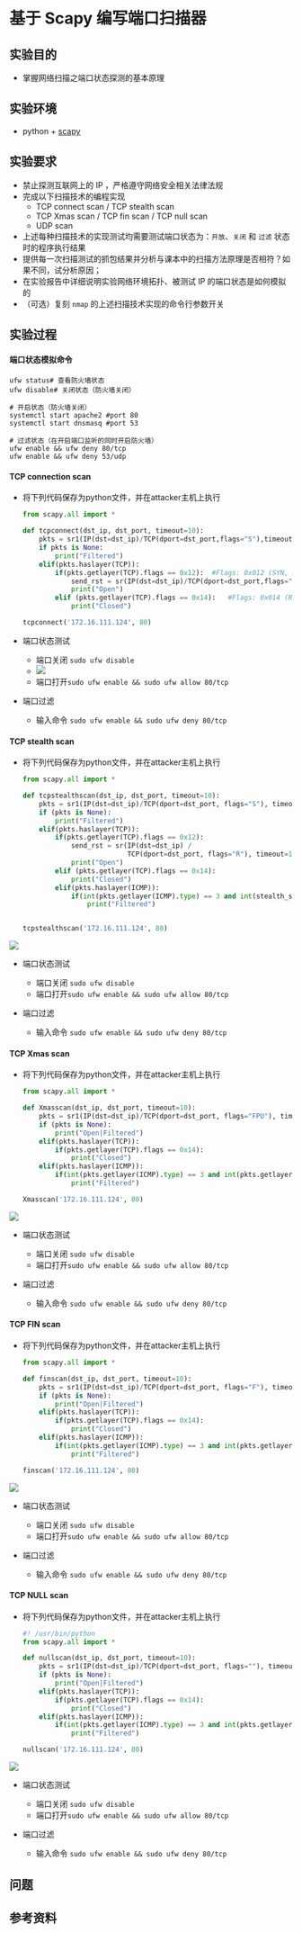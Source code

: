 # 基于 Scapy 编写端口扫描器

## 实验目的

- 掌握网络扫描之端口状态探测的基本原理

## 实验环境

- python + [scapy](https://scapy.net/)

## 实验要求

- 禁止探测互联网上的 IP ，严格遵守网络安全相关法律法规
- 完成以下扫描技术的编程实现
  - TCP connect scan / TCP stealth scan
  - TCP Xmas scan / TCP fin scan / TCP null scan
  - UDP scan
- 上述每种扫描技术的实现测试均需要测试端口状态为：`开放`、`关闭` 和 `过滤` 状态时的程序执行结果
- 提供每一次扫描测试的抓包结果并分析与课本中的扫描方法原理是否相符？如果不同，试分析原因；
- 在实验报告中详细说明实验网络环境拓扑、被测试 IP 的端口状态是如何模拟的
- （可选）复刻 `nmap` 的上述扫描技术实现的命令行参数开关

## 实验过程

#### 端口状态模拟命令

```
ufw status# 查看防火墙状态
ufw disable# 关闭状态（防火墙关闭）

# 开启状态（防火墙关闭）
systemctl start apache2 #port 80
systemctl start dnsmasq #port 53

# 过滤状态（在开启端口监听的同时开启防火墙）
ufw enable && ufw deny 80/tcp
ufw enable && ufw deny 53/udp
```

#### TCP connection scan

- 将下列代码保存为python文件，并在attacker主机上执行

  ```python
  from scapy.all import *
  
  def tcpconnect(dst_ip, dst_port, timeout=10):
      pkts = sr1(IP(dst=dst_ip)/TCP(dport=dst_port,flags="S"),timeout=timeout)
      if pkts is None:
          print("Filtered")
      elif(pkts.haslayer(TCP)):
          if(pkts.getlayer(TCP).flags == 0x12):  #Flags: 0x012 (SYN, ACK)
              send_rst = sr(IP(dst=dst_ip)/TCP(dport=dst_port,flags="AR"),timeout=timeout)
              print("Open")
          elif (pkts.getlayer(TCP).flags == 0x14):   #Flags: 0x014 (RST, ACK)
              print("Closed")
  
  tcpconnect('172.16.111.124', 80)
  ```

- 端口状态测试

  - 端口关闭 `sudo ufw disable`
  - ![](./img/tcp_connectscan1.png)
  - 端口打开`sudo ufw enable && sudo ufw allow 80/tcp`

- 端口过滤

  - 输入命令 `sudo ufw enable && sudo ufw deny 80/tcp`

#### TCP stealth scan

- 将下列代码保存为python文件，并在attacker主机上执行

  ```python
  from scapy.all import *
  
  def tcpstealthscan(dst_ip, dst_port, timeout=10):
      pkts = sr1(IP(dst=dst_ip)/TCP(dport=dst_port, flags="S"), timeout=10)
      if (pkts is None):
          print("Filtered")
      elif(pkts.haslayer(TCP)):
          if(pkts.getlayer(TCP).flags == 0x12):
              send_rst = sr(IP(dst=dst_ip) /
                            TCP(dport=dst_port, flags="R"), timeout=10)
              print("Open")
          elif (pkts.getlayer(TCP).flags == 0x14):
              print("Closed")
          elif(pkts.haslayer(ICMP)):
              if(int(pkts.getlayer(ICMP).type) == 3 and int(stealth_scan_resp.getlayer(ICMP).code) in [1, 2, 3, 9, 10, 13]):
                  print("Filtered")
  
  
  tcpstealthscan('172.16.111.124', 80)
  ```

![](./img/tcpstealthscan.png)

- 端口状态测试
  - 端口关闭 `sudo ufw disable`
  - 端口打开`sudo ufw enable && sudo ufw allow 80/tcp`

- 端口过滤
  - 输入命令 `sudo ufw enable && sudo ufw deny 80/tcp`

#### TCP Xmas scan

- 将下列代码保存为python文件，并在attacker主机上执行

  ```python
  from scapy.all import *
  
  def Xmasscan(dst_ip, dst_port, timeout=10):
      pkts = sr1(IP(dst=dst_ip)/TCP(dport=dst_port, flags="FPU"), timeout=10)
      if (pkts is None):
          print("Open|Filtered")
      elif(pkts.haslayer(TCP)):
          if(pkts.getlayer(TCP).flags == 0x14):
              print("Closed")
      elif(pkts.haslayer(ICMP)):
          if(int(pkts.getlayer(ICMP).type) == 3 and int(pkts.getlayer(ICMP).code) in [1, 2, 3, 9, 10, 13]):
              print("Filtered")
  
  Xmasscan('172.16.111.124', 80)
  ```

![](./img/tcpXmasscan.png)

- 端口状态测试
  - 端口关闭 `sudo ufw disable`
  - 端口打开`sudo ufw enable && sudo ufw allow 80/tcp`

- 端口过滤
  - 输入命令 `sudo ufw enable && sudo ufw deny 80/tcp`

#### TCP FIN scan

- 将下列代码保存为python文件，并在attacker主机上执行

  ```python
  from scapy.all import *
  
  def finscan(dst_ip, dst_port, timeout=10):
      pkts = sr1(IP(dst=dst_ip)/TCP(dport=dst_port, flags="F"), timeout=10)
      if (pkts is None):
          print("Open|Filtered")
      elif(pkts.haslayer(TCP)):
          if(pkts.getlayer(TCP).flags == 0x14):
              print("Closed")
      elif(pkts.haslayer(ICMP)):
          if(int(pkts.getlayer(ICMP).type) == 3 and int(pkts.getlayer(ICMP).code) in [1, 2, 3, 9, 10, 13]):
              print("Filtered")
  
  finscan('172.16.111.124', 80)
  ```

![](./img/tcpFinscan.png)

- 端口状态测试
  - 端口关闭 `sudo ufw disable`
  - 端口打开`sudo ufw enable && sudo ufw allow 80/tcp`

- 端口过滤
  - 输入命令 `sudo ufw enable && sudo ufw deny 80/tcp`

#### TCP NULL scan

- 将下列代码保存为python文件，并在attacker主机上执行

  ```python
  #! /usr/bin/python
  from scapy.all import *
  
  def nullscan(dst_ip, dst_port, timeout=10):
      pkts = sr1(IP(dst=dst_ip)/TCP(dport=dst_port, flags=""), timeout=10)
      if (pkts is None):
          print("Open|Filtered")
      elif(pkts.haslayer(TCP)):
          if(pkts.getlayer(TCP).flags == 0x14):
              print("Closed")
      elif(pkts.haslayer(ICMP)):
          if(int(pkts.getlayer(ICMP).type) == 3 and int(pkts.getlayer(ICMP).code) in [1, 2, 3, 9, 10, 13]):
              print("Filtered")
  
  nullscan('172.16.111.124', 80)
  ```

![](./img/tcpNullscan.png)

- 端口状态测试
  - 端口关闭 `sudo ufw disable`
  - 端口打开`sudo ufw enable && sudo ufw allow 80/tcp`

- 端口过滤
  - 输入命令 `sudo ufw enable && sudo ufw deny 80/tcp`

## 问题



## 参考资料 